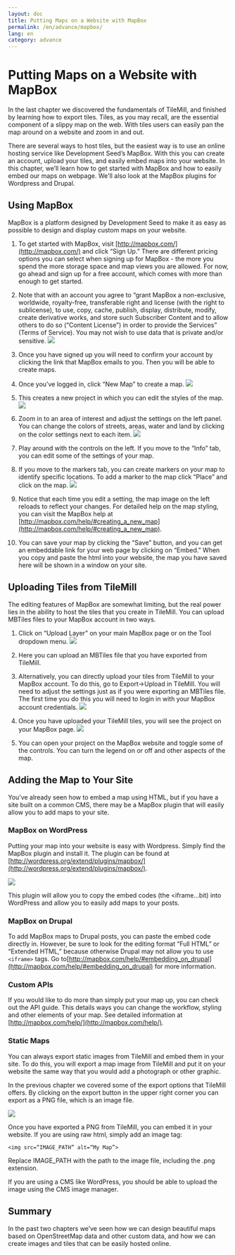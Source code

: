 ```yaml
---
layout: doc
title: Putting Maps on a Website with MapBox
permalink: /en/advance/mapbox/
lang: en
category: advance
---
```


Putting Maps on a Website with MapBox
=========================================

In the last chapter we discovered the fundamentals of TileMill, and
finished by learning how to export tiles. Tiles, as you may recall, are
the essential component of a slippy map on the web. With tiles users
can easily pan the map around on a website and zoom in and out.

There are several ways to host tiles, but the easiest way is to use an
online hosting service like Development Seed’s MapBox. With this you
can create an account, upload your tiles, and easily embed maps into
your website. In this chapter, we’ll learn how to get started with
MapBox and how to easily embed our maps on webpage. We'll also look at
the MapBox plugins for Wordpress and Drupal.

Using MapBox
-----------------

MapBox is a platform designed by Development Seed to make it as easy
as possible to design and display custom maps on your website. 

1. To get started with MapBox, visit [http://mapbox.com/](http://mapbox.com/) 
   and click “Sign Up.” There are different pricing options you can select
   when signing up for MapBox - the more you spend the more storage
   space and map views you are allowed. For now, go ahead and sign up
   for a free account, which comes with more than enough to get
   started.

2. Note that with an account you agree to “grant MapBox a
   non-exclusive, worldwide, royalty-free, transferable right and
   license (with the right to sublicense), to use, copy, cache,
   publish, display, distribute, modify, create derivative works, and
   store such Subscriber Content and to allow others to do so (“Content
   License”) in order to provide the Services” (Terms of Service). You
   may not wish to use data that is private and/or sensitive.
   ![]({{site.baseurl}}/images/en_adv_ch3_image10.png)

3. Once you have signed up you will need to confirm your account by
   clicking the link that MapBox emails to you. Then you will be able
   to create maps.

4. Once you’ve logged in, click “New Map” to create a map.
   ![]({{site.baseurl}}/images/en_adv_ch3_image08.png)

5. This creates a new project in which you can edit the styles of the
   map.
   ![]({{site.baseurl}}/images/en_adv_ch3_image03.png)

6. Zoom in to an area of interest and adjust the settings on the left
   panel. You can change the colors of streets, areas, water and land
   by clicking on the color settings next to each item.
   ![]({{site.baseurl}}/images/en_adv_ch3_image02.png)

7. Play around with the controls on the left. If you move to the
   “Info” tab, you can edit some of the settings of your map.

8. If you move to the markers tab, you can create markers on your map
   to identify specific locations. To add a marker to the map click
   “Place” and click on the map.
   ![]({{site.baseurl}}/images/en_adv_ch3_image06.png)

9. Notice that each time you edit a setting, the map image on the left
   reloads to reflect your changes. For detailed help on the map
   styling, you can visit the MapBox help at 
   [http://mapbox.com/help/#creating_a_new_map](http://mapbox.com/help/#creating_a_new_map).

10. You can save your map by clicking the “Save” button, and you can get
    an embeddable link for your web page by clicking on “Embed.” When
    you copy and paste the html into your website, the map you have
    saved here will be shown in a window on your site.

Uploading Tiles from TileMill
------------------------------------

The editing features of MapBox are somewhat limiting, but the real power
lies in the ability to host the tiles that you create in TileMill. You
can upload MBTiles files to your MapBox account in two ways.

1. Click on “Upload Layer” on your main MapBox page or on the Tool dropdown
   menu. ![]({{site.baseurl}}/images/en_adv_ch3_image07.png)

2. Here you can upload an MBTiles file that you have exported from
   TileMill.

3. Alternatively, you can directly upload your tiles from TileMill to your
   MapBox account. To do this, go to Export->Upload in TileMill. You
   will need to adjust the settings just as if you were exporting an
   MBTiles file. The first time you do this you will need to login in with
   your MapBox account credentials.
   ![]({{site.baseurl}}/images/en_adv_ch3_image04.png)

4. Once you have uploaded your TileMill tiles, you will see the project on
   your MapBox page.
   ![]({{site.baseurl}}/images/en_adv_ch3_image09.png)

5. You can open your project on the MapBox website and toggle some of the
   controls. You can turn the legend on or off and other aspects of the
   map.

Adding the Map to Your Site
---------------------------------

You’ve already seen how to embed a map using HTML, but if you have a
site built on a common CMS, there may be a MapBox plugin that will
easily allow you to add maps to your site.

### MapBox on WordPress

Putting your map into your website is easy with Wordpress. Simply find
the MapBox plugin and install it. The plugin can be found at
[http://wordpress.org/extend/plugins/mapbox/](http://wordpress.org/extend/plugins/mapbox/).

![]({{site.baseurl}}/images/en_adv_ch3_image01.png)

This plugin will allow you to copy the embed codes (the \<iframe...bit)
into WordPress and allow you to easily add maps to your posts.

### MapBox on Drupal

To add MapBox maps to Drupal posts, you can paste the embed code
directly in. However, be sure to look for the editing format “Full
HTML” or “Extended HTML,” because otherwise Drupal may not allow you to
use `<iframe>` tags. Go
to[http://mapbox.com/help/#embedding_on_drupal](http://mapbox.com/help/#embedding_on_drupal)
for more information.

### Custom APIs

If you would like to do more than simply put your map up, you can check
out the API guide. This details ways you can change the workflow,
styling and other elements of your map. See detailed information at
[http://mapbox.com/help/](http://mapbox.com/help/).

### Static Maps

You can always export static images from TileMill and embed them in your
site. To do this, you will export a map image from TileMill and put it
on your website the same way that you would add a photograph or other
graphic.

In the previous chapter we covered some of the export options that
TileMill offers. By clicking on the export button in the upper right
corner you can export as a PNG file, which is an image file.

![]({{site.baseurl}}/images/en_adv_ch3_image00.png)

Once you have exported a PNG from TileMill, you can embed it in your
website. If you are using raw html, simply add an image tag:

    <img src=“IMAGE_PATH” alt=“My Map”>

Replace IMAGE_PATH with the path to the image file, including the .png
extension.

If you are using a CMS like WordPress, you should be able to upload the
image using the CMS image manager.

Summary
--------------

In the past two chapters we’ve seen how we can design beautiful maps
based on OpenStreetMap data and other custom data, and how we can create
images and tiles that can be easily hosted online.
